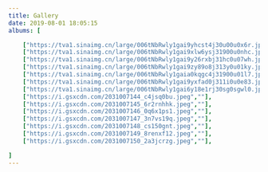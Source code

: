 ```yaml
---
title: Gallery
date: 2019-08-01 18:05:15
albums: [

	["https://tva1.sinaimg.cn/large/006tNbRwly1gai9yhcst4j30u00u0x6r.jpg",""],
	["https://tva1.sinaimg.cn/large/006tNbRwly1gai9xlw6ysj31900u0nhc.jpg",""],
	["https://tva1.sinaimg.cn/large/006tNbRwly1gai9y26rxbj31hc0u07wh.jpg",""],
	["https://tva1.sinaimg.cn/large/006tNbRwly1gai9zy89o8j313y0u01ky.jpg",""],
	["https://tva1.sinaimg.cn/large/006tNbRwly1gaia0kqgc4j31900u01l7.jpg",""],
	["https://tva1.sinaimg.cn/large/006tNbRwly1gai9yxfad0j311i0u0e83.jpg",""],
	["https://tva1.sinaimg.cn/large/006tNbRwly1gai6y18e1rj30sg0sgwl0.jpg","北京小酒馆"],
	["https://i.gsxcdn.com/2031007144_c4jsq0bu.jpeg",""],
	["https://i.gsxcdn.com/2031007145_6r2rnhhk.jpeg",""],
	["https://i.gsxcdn.com/2031007146_0q6x1ps1.jpeg",""],
	["https://i.gsxcdn.com/2031007147_3n7vs19q.jpeg",""],
	["https://i.gsxcdn.com/2031007148_cs150gnt.jpeg",""],
	["https://i.gsxcdn.com/2031007149_8renxf12.jpeg",""],
	["https://i.gsxcdn.com/2031007150_2a3jcrzg.jpeg",""],

]
---
```

